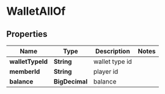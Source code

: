 

# WalletAllOf


## Properties

Name | Type | Description | Notes
------------ | ------------- | ------------- | -------------
**walletTypeId** | **String** | wallet type id | 
**memberId** | **String** | player id | 
**balance** | **BigDecimal** | balance | 



